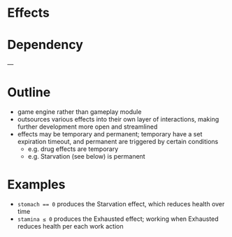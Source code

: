 # Effects

# Dependency

—

# Outline

- game engine rather than gameplay module
- outsources various effects into their own layer of interactions, making further development more open and streamlined
- effects may be temporary and permanent; temporary have a set expiration timeout, and permanent are triggered by certain conditions
  - e.g. drug effects are temporary
  - e.g. Starvation (see below) is permanent

# Examples

- `stomach == 0` produces the Starvation effect, which reduces health over time
- `stamina ≤ 0` produces the Exhausted effect; working when Exhausted reduces health per each work action